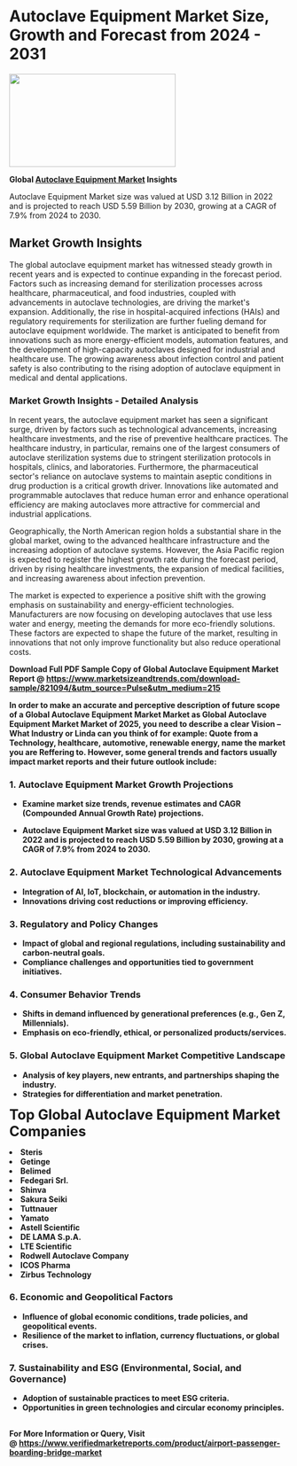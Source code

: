 <H1>Autoclave Equipment Market Size, Growth and Forecast from 2024 - 2031</H1><img class="aligncenter size-medium wp-image-584254" src="https://thirdeyenews.in/wp-content/uploads/2024/09/Global-Market-Research-300x168.jpeg" alt="" width="300" height="168" /><p><strong>Global&nbsp;<a href="https://www.marketsizeandtrends.com/download-sample/821094/&amp;utm_source=Pulse&amp;utm_medium=215">Autoclave Equipment Market</a> Insights</strong></p><p>Autoclave Equipment Market size was valued at USD 3.12 Billion in 2022 and is projected to reach USD 5.59 Billion by 2030, growing at a CAGR of 7.9% from 2024 to 2030.</p><p><h2>Market Growth Insights</h2> <p>The global autoclave equipment market has witnessed steady growth in recent years and is expected to continue expanding in the forecast period. Factors such as increasing demand for sterilization processes across healthcare, pharmaceutical, and food industries, coupled with advancements in autoclave technologies, are driving the market's expansion. Additionally, the rise in hospital-acquired infections (HAIs) and regulatory requirements for sterilization are further fueling demand for autoclave equipment worldwide. The market is anticipated to benefit from innovations such as more energy-efficient models, automation features, and the development of high-capacity autoclaves designed for industrial and healthcare use. The growing awareness about infection control and patient safety is also contributing to the rising adoption of autoclave equipment in medical and dental applications.</p> <p><strong></strong></p> <h3>Market Growth Insights - Detailed Analysis</h3> <p>In recent years, the autoclave equipment market has seen a significant surge, driven by factors such as technological advancements, increasing healthcare investments, and the rise of preventive healthcare practices. The healthcare industry, in particular, remains one of the largest consumers of autoclave sterilization systems due to stringent sterilization protocols in hospitals, clinics, and laboratories. Furthermore, the pharmaceutical sector's reliance on autoclave systems to maintain aseptic conditions in drug production is a critical growth driver. Innovations like automated and programmable autoclaves that reduce human error and enhance operational efficiency are making autoclaves more attractive for commercial and industrial applications.</p> <p>Geographically, the North American region holds a substantial share in the global market, owing to the advanced healthcare infrastructure and the increasing adoption of autoclave systems. However, the Asia Pacific region is expected to register the highest growth rate during the forecast period, driven by rising healthcare investments, the expansion of medical facilities, and increasing awareness about infection prevention.</p> <p>The market is expected to experience a positive shift with the growing emphasis on sustainability and energy-efficient technologies. Manufacturers are now focusing on developing autoclaves that use less water and energy, meeting the demands for more eco-friendly solutions. These factors are expected to shape the future of the market, resulting in innovations that not only improve functionality but also reduce operational costs.</p> <p><strong></p><p><span class=""><strong>Download Full PDF Sample Copy of Global Autoclave Equipment Market Report</strong> @ <a href="https://www.marketsizeandtrends.com/download-sample/821094/&amp;utm_source=Pulse&amp;utm_medium=215" target="_blank">https://www.marketsizeandtrends.com/download-sample/821094/&amp;utm_source=Pulse&amp;utm_medium=215</a></span></p><p>In order to make an accurate and perceptive description of future scope of a Global&nbsp;Autoclave Equipment Market Market as Global&nbsp;Autoclave Equipment Market Market of 2025, you need to describe a clear Vision &ndash; What Industry or Linda can you think of for example: Quote from a Technology, healthcare, automotive, renewable energy, name the market you are Reffering to. However, some general trends and factors usually impact market reports and their future outlook include:</p><h3>1.&nbsp;<strong>Autoclave Equipment Market Growth Projections</strong></h3><ul><li>Examine market size trends, revenue estimates and CAGR (Compounded Annual Growth Rate) projections.</li><li><p>Autoclave Equipment Market size was valued at USD 3.12 Billion in 2022 and is projected to reach USD 5.59 Billion by 2030, growing at a CAGR of 7.9% from 2024 to 2030.</p></li></ul><h3>2.&nbsp;<strong>Autoclave Equipment Market Technological Advancements</strong></h3><ul><li>Integration of AI, IoT, blockchain, or automation in the industry.</li><li>Innovations driving cost reductions or improving efficiency.</li></ul><h3>3.&nbsp;<strong>Regulatory and Policy Changes</strong></h3><ul><li>Impact of global and regional regulations, including sustainability and carbon-neutral goals.</li><li>Compliance challenges and opportunities tied to government initiatives.</li></ul><h3>4.&nbsp;<strong>Consumer Behavior Trends</strong></h3><ul><li>Shifts in demand influenced by generational preferences (e.g., Gen Z, Millennials).</li><li>Emphasis on eco-friendly, ethical, or personalized products/services.</li></ul><h3>5.&nbsp;<strong>Global Autoclave Equipment Market Competitive Landscape</strong></h3><ul><li>Analysis of key players, new entrants, and partnerships shaping the industry.</li><li>Strategies for differentiation and market penetration.</li></ul><p data-pm-slice="1 1 []"><span style="color: inherit; font-family: inherit; font-size: 25px;">Top Global Autoclave Equipment Market Companies</span></p><div class="" data-test-id=""><p><li>Steris</li><li> Getinge</li><li> Belimed</li><li> Fedegari Srl.</li><li> Shinva</li><li> Sakura Seiki</li><li> Tuttnauer</li><li> Yamato</li><li> Astell Scientific</li><li> DE LAMA S.p.A.</li><li> LTE Scientific</li><li> Rodwell Autoclave Company</li><li> ICOS Pharma</li><li> Zirbus Technology</li></p></div><h3>6.&nbsp;<strong>Economic and Geopolitical Factors</strong></h3><ul><li>Influence of global economic conditions, trade policies, and geopolitical events.</li><li>Resilience of the market to inflation, currency fluctuations, or global crises.</li></ul><h3>7.&nbsp;<strong>Sustainability and ESG (Environmental, Social, and Governance)</strong></h3><ul><li>Adoption of sustainable practices to meet ESG criteria.</li><li>Opportunities in green technologies and circular economy principles.</li></ul><h2><strong style="font-size: 14px;">For More Information or Query, Visit @&nbsp;</strong><a style="background-color: #ffffff; font-size: 14px;" href="https://www.marketsizeandtrends.com/report/autoclave-equipment-market/" target="_blank">https://www.verifiedmarketreports.com/product/airport-passenger-boarding-bridge-market</a></h2>
